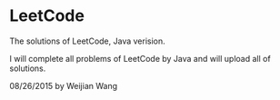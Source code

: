 # LeetCode
The solutions of LeetCode, Java verision.

I will complete all problems of LeetCode by Java and will upload all of solutions.

08/26/2015 by Weijian Wang
